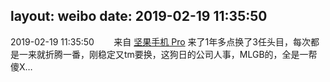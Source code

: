 layout: weibo
date: 2019-02-19 11:35:50
---
2019-02-19 11:35:50  &nbsp;&nbsp;&nbsp;&nbsp;&nbsp;&nbsp; 来自 <a href="http://app.weibo.com/t/feed/Z4AgP" rel="nofollow">坚果手机 Pro</a>
来了1年多点换了3任头目，每次都是一来就折腾一番，刚稳定又tm要换，这狗日的公司人事，MLGB的，全是一帮傻X…  ​​​
